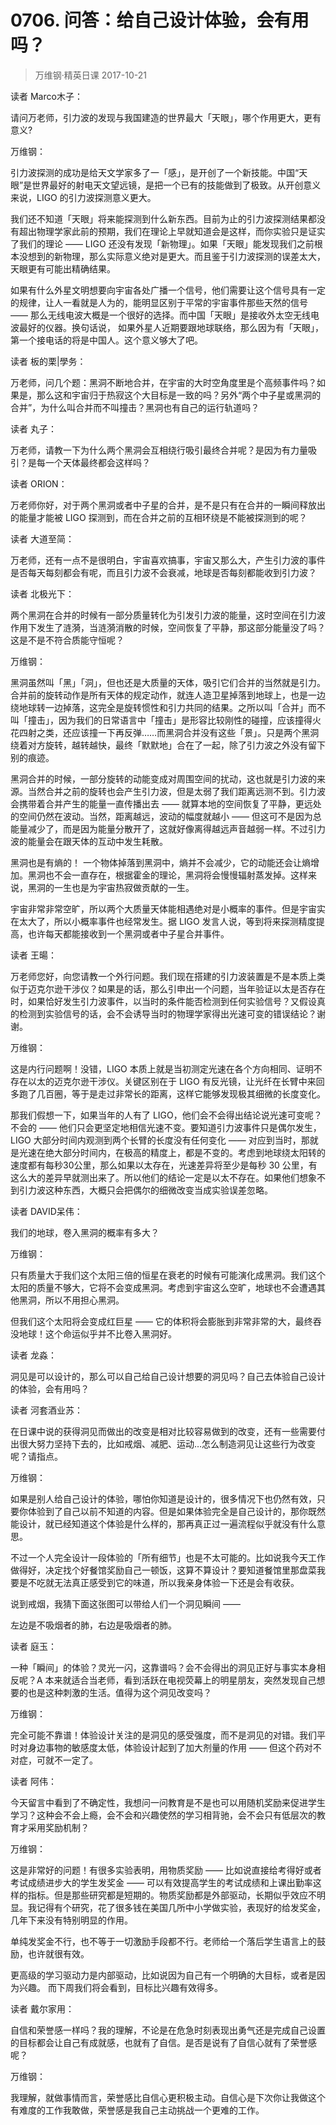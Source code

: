 # 0706. 问答：给自己设计体验，会有用吗？
> 万维钢·精英日课
2017-10-21

读者 Marco木子：

请问万老师，引力波的发现与我国建造的世界最大「天眼」，哪个作用更大，更有意义?

万维钢：

引力波探测的成功是给天文学家多了一「感」，是开创了一个新技能。中国“天眼”是世界最好的射电天文望远镜，是把一个已有的技能做到了极致。从开创意义来说，LIGO 的引力波探测意义更大。

我们还不知道「天眼」将来能探测到什么新东西。目前为止的引力波探测结果都没有超出物理学家此前的预期，我们在理论上早就知道会是这样，而你实验只是证实了我们的理论 —— LIGO 还没有发现「新物理」。如果「天眼」能发现我们之前根本没想到的新物理，那么实际意义绝对是更大。而且鉴于引力波探测的误差太大，天眼更有可能出精确结果。

如果有什么外星文明想要向宇宙各处广播一个信号，他们需要让这个信号具有一定的规律，让人一看就是人为的，能明显区别于平常的宇宙事件那些天然的信号 —— 那么无线电波大概是一个很好的选择。而中国「天眼」是接收外太空无线电波最好的仪器。换句话说， 如果外星人近期要跟地球联络，那么因为有「天眼」，第一个接电话的将是中国人。这个意义够大了吧。

读者 板的栗|學务：

万老师，问几个题：黑洞不断地合并，在宇宙的大时空角度里是个高频事件吗？如果是，那么这和宇宙归于热寂这个大目标是一致的吗？另外“两个中子星或黑洞的合并”，为什么叫合并而不叫撞击？黑洞也有自己的运行轨道吗？

读者 丸子：

万老师，请教一下为什么两个黑洞会互相绕行吸引最终合并呢？是因为有力量吸引？是每一个天体最终都会这样吗？

读者 ORION：

万老师你好，对于两个黑洞或者中子星的合并，是不是只有在合并的一瞬间释放出的能量才能被 LIGO 探测到，而在合并之前的互相环绕是不能被探测到的呢？

读者 大道至简：

万老师，还有一点不是很明白，宇宙喜欢搞事，宇宙又那么大，产生引力波的事件是否每天每刻都会有呢，而且引力波不会衰减，地球是否每刻都能收到引力波？

读者 北极光下：

两个黑洞在合并的时候有一部分质量转化为引发引力波的能量，这时空间在引力波作用下发生了涟漪，当涟漪消散的时候，空间恢复了平静，那这部分能量没了吗？这是不是不符合质能守恒呢？

万维钢：

黑洞虽然叫「黑」「洞」，但也还是大质量的天体，吸引它们合并的当然就是引力。合并前的旋转动作是所有天体的规定动作，就连人造卫星掉落到地球上，也是一边绕地球转一边掉落，这完全是旋转惯性和引力共同的结果。之所以叫「合并」而不叫「撞击」，因为我们的日常语言中「撞击」是形容比较刚性的碰撞，应该撞得火花四射之类，还应该撞一下再反弹……而黑洞合并没有这些「景」。只是两个黑洞绕着对方旋转，越转越快，最终「默默地」合在了一起，除了引力波之外没有留下别的痕迹。

黑洞合并的时候，一部分旋转的动能变成对周围空间的扰动，这也就是引力波的来源。当然合并之前的旋转也会产生引力波，但是太弱了我们距离远测不到。引力波会携带着合并产生的能量一直传播出去 —— 就算本地的空间恢复了平静，更远处的空间仍然在波动。当然，距离越远，波动的幅度就越小 —— 但这可不是因为总能量减少了，而是因为能量分散开了，这就好像离得越远声音越弱一样。不过引力波的能量会在跟天体的互动中发生耗散。

黑洞也是有熵的！ 一个物体掉落到黑洞中，熵并不会减少，它的动能还会让熵增加。黑洞也不会一直存在，根据霍金的理论，黑洞将会慢慢辐射蒸发掉。这样来说，黑洞的一生也是为宇宙热寂做贡献的一生。

宇宙非常非常空旷，所以两个大质量天体能相遇绝对是小概率的事件。但是宇宙实在太大了，所以小概率事件也经常发生。据 LIGO 发言人说，等到将来探测精度提高，也许每天都能接收到一个黑洞或者中子星合并事件。 

读者 王暘：

万老师您好，向您请教一个外行问题。我们现在搭建的引力波装置是不是本质上类似于迈克尔逊干涉仪？如果是的话，那么引申出一个问题，当年验证以太是否存在时，如果恰好发生引力波事件，以当时的条件能否检测到任何实验信号？又假设真的检测到实验信号的话，会不会诱导当时的物理学家得出光速可变的错误结论？谢谢。

万维钢：

这是内行问题啊！没错，LIGO 本质上就是当初测定光速在各个方向相同、证明不存在以太的迈克尔逊干涉仪。关键区别在于 LIGO 有反光镜，让光纤在长臂中来回多跑了几百圈，等于是走过非常长的距离，这样它能够发现极其细微的长度变化。

那我们假想一下，如果当年的人有了 LIGO，他们会不会得出结论说光速可变呢？不会的 —— 他们只会更坚定地相信光速不变。要知道引力波事件只是偶尔发生，LIGO 大部分时间内观测到两个长臂的长度没有任何变化 —— 对应到当时，那就是光速在绝大部分时间内，在极高的精度上，都是不变的。考虑到地球绕太阳转的速度都有每秒30公里，那么如果以太存在，光速差异将至少是每秒 30 公里，有这么大的差异早就测出来了。所以他们的结论一定是以太不存在。如果他们想象不到引力波这种东西，大概只会把偶尔的细微改变当成实验误差忽略。 

读者 DAVID呆伟：

我们的地球，卷入黑洞的概率有多大？

万维钢：

只有质量大于我们这个太阳三倍的恒星在衰老的时候有可能演化成黑洞。我们这个太阳的质量不够大，它将不会变成黑洞。考虑到宇宙这么空旷，地球也不会遭遇其他黑洞，所以不用担心黑洞。

但我们这个太阳将会变成红巨星 —— 它的体积将会膨胀到非常非常的大，最终吞没地球！这个命运似乎并不比卷入黑洞好。 

读者 龙淼：

洞见是可以设计的，那么可以自己给自己设计想要的洞见吗？自己去体验自己设计的体验，会有用吗？

读者 河套酒业苏：

在日课中说的获得洞见而做出的改变是相对比较容易做到的改变，还有一些需要付出很大努力坚持下去的，比如戒烟、减肥、运动…怎么制造洞见让这些行为改变呢？请指点。

万维钢：

如果是别人给自己设计的体验，哪怕你知道是设计的，很多情况下也仍然有效，只要你体验到了自己以前不知道的内容。但是如果体验完全是自己设计的，那你既然能设计，就已经知道这个体验是什么样的，那再真正过一遍流程似乎就没有什么意思。

不过一个人完全设计一段体验的「所有细节」也是不太可能的。比如说我今天工作做得好，决定找个好餐馆奖励自己一顿饭，这算不算设计？要知道餐馆里那盘菜我要是不吃就无法真正感受到它的味道，所以我亲身体验一下还是会有收获。

说到戒烟，我猜下面这张图可以带给人们一个洞见瞬间 ——  

左边是不吸烟者的肺，右边是吸烟者的肺。

读者 庭玉：

一种「瞬间」的体验？灵光一闪，这靠谱吗？会不会得出的洞见正好与事实本身相反呢？A 本来就适合当老师，看到活跃在电视荧幕上的明星朋友，突然发现自己想要的也是这种刺激的生活。值得为这个洞见改变吗？

万维钢：

完全可能不靠谱！体验设计关注的是洞见的感受强度，而不是洞见的对错。我们平时对身边事物的敏感度太低，体验设计起到了加大剂量的作用 —— 但这个药对不对症，可就不一定了。

读者 阿伟：

今天留言中看到了不确定性，我想问一问教育是不是也可以用随机奖励来促进学生学习？这种会不会上瘾，会不会和兴趣使然的学习相背驰，会不会只有低层次的教育才采用奖励机制？

万维钢：

这是非常好的问题！有很多实验表明，用物质奖励 —— 比如说直接给考得好或者考试成绩进步大的学生发奖金 —— 可以有效提高学生的考试成绩和上课出勤率这样的指标。但是那些研究都是短期的。物质奖励都是外部驱动，长期似乎效应不明显。我记得有个研究，花了很多钱在美国几所中小学做实验，表现好的给发奖金，几年下来没有特别明显的作用。

单纯发奖金不行，也不等于一切激励手段都不行。老师给一个落后学生语言上的鼓励，也许就很有效。

更高级的学习驱动力是内部驱动，比如说因为自己有一个明确的大目标，或者是因为兴趣。 而下周我们将会看到，目标比兴趣有效得多。 

读者 戴尔家用：

自信和荣誉感一样吗？我的理解，不论是在危急时刻表现出勇气还是完成自己设置的目标都会让自己有成就感，也就有了自信。是否是说有了自信心就有了荣誉感呢？

万维钢：

我理解，就做事情而言，荣誉感比自信心更积极主动。自信心是下次你让我做这个有难度的工作我敢做，荣誉感是我自己主动挑战一个更难的工作。




